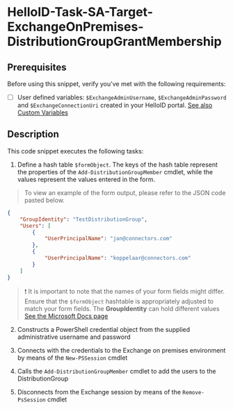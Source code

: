 
# HelloID-Task-SA-Target-ExchangeOnPremises-DistributionGroupGrantMembership

## Prerequisites
Before using this snippet, verify you've met with the following requirements:
- [ ] User defined variables: `$ExchangeAdminUsername`, `$ExchangeAdminPassword` and `$ExchangeConnectionUri` created in your HelloID portal. [See also Custom Variables](https://docs.helloid.com/en/variables/custom-variables.html)

## Description

This code snippet executes the following tasks:

1. Define a hash table `$formObject`. The keys of the hash table represent the properties of the `Add-DistributionGroupMember` cmdlet, while the values represent the values entered in the form.

> To view an example of the form output, please refer to the JSON code pasted below.

```json
{
    "GroupIdentity": "TestDistributionGroup",
    "Users": [
        {
            "UserPrincipalName": "jan@connectors.com"
        },
        {
            "UserPrincipalName": "koppelaar@connectors.com"
        }
    ]
}
```

> :exclamation: It is important to note that the names of your form fields might differ. Ensure that the `$formObject` hashtable is appropriately adjusted to match your form fields.
> The **GroupIdentity** can hold different values [See the Microsoft Docs page](https://learn.microsoft.com/en-us/powershell/module/exchange/add-distributiongroupmember?view=exchange-ps)

2. Constructs a PowerShell credential object from the supplied administrative username and password

3. Connects with the credentials to the Exchange on premises environment by means of the `New-PSSession` cmdlet

4. Calls the `Add-DistributionGroupMember` cmdlet to add the users to the DistributionGroup

5. Disconnects from the Exchange session by means of the `Remove-PsSession` cmdlet
